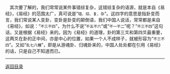 &emsp;其次要了解的，我们常常说某件事错综复杂，这错综复杂的语源，就是本自《易经》，《易经》的范围太广，真可说是“``错、综、复、杂``”。这四字的意思是指卦变而言，我们常说某人变卦，变卦是卦变的颠倒语，我们中国人说话，常常都是来自《易经》，如说：“``不三不四``”，为什么不说“``不五不六``”或“``不一不二``”呢？“``不三不四``”这句话，又是根据《易经》来的。因为《易经》的道理，卦的第三爻和第四爻最重要，这两爻在卦的正中间，亦是中心的位置，如果一个人不成样子，就被形容为“``不三不四``”。又如“``乱七八糟``”，即是从游魂卦、归魂卦来的，中国人处处都在引用《易经》的话，只是自己不知道而已。
___
[返回目录](../../master/README.md#目录)